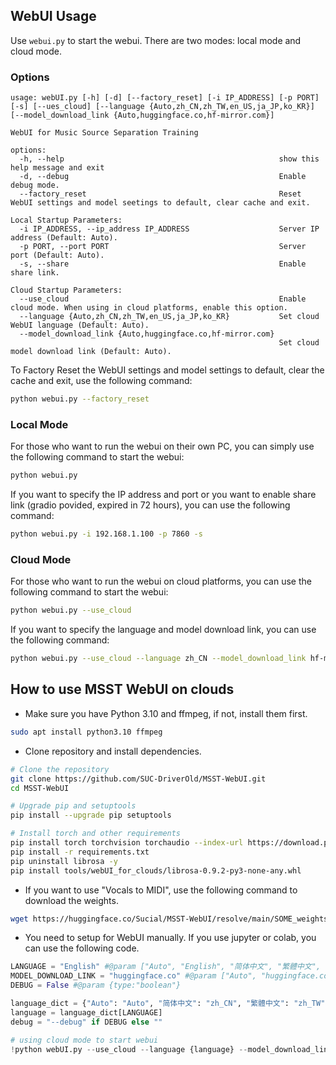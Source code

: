 ## WebUI Usage

Use `webui.py` to start the webui. There are two modes: local mode and cloud mode.

### Options

```
usage: webUI.py [-h] [-d] [--factory_reset] [-i IP_ADDRESS] [-p PORT] [-s] [--ues_cloud] [--language {Auto,zh_CN,zh_TW,en_US,ja_JP,ko_KR}] [--model_download_link {Auto,huggingface.co,hf-mirror.com}]

WebUI for Music Source Separation Training

options:
  -h, --help                                                show this help message and exit
  -d, --debug                                               Enable debug mode.
  --factory_reset                                           Reset WebUI settings and model seetings to default, clear cache and exit.

Local Startup Parameters:
  -i IP_ADDRESS, --ip_address IP_ADDRESS                    Server IP address (Default: Auto).
  -p PORT, --port PORT                                      Server port (Default: Auto).
  -s, --share                                               Enable share link.

Cloud Startup Parameters:
  --use_cloud                                               Enable cloud mode. When using in cloud platforms, enable this option.
  --language {Auto,zh_CN,zh_TW,en_US,ja_JP,ko_KR}           Set cloud WebUI language (Default: Auto).
  --model_download_link {Auto,huggingface.co,hf-mirror.com}
                                                            Set cloud model download link (Default: Auto).
```

To Factory Reset the WebUI settings and model settings to default, clear the cache and exit, use the following command:

```bash
python webui.py --factory_reset
```

### Local Mode

For those who want to run the webui on their own PC, you can simply use the following command to start the webui:

```bash
python webui.py
```

If you want to specify the IP address and port or you want to enable share link (gradio povided, expired in 72 hours), you can use the following command:

```bash
python webui.py -i 192.168.1.100 -p 7860 -s
```

### Cloud Mode

For those who want to run the webui on cloud platforms, you can use the following command to start the webui:

```bash
python webui.py --use_cloud
```

If you want to specify the language and model download link, you can use the following command:

```bash
python webui.py --use_cloud --language zh_CN --model_download_link hf-mirror.com
```

## How to use MSST WebUI on clouds

- Make sure you have Python 3.10 and ffmpeg, if not, install them first.

```bash
sudo apt install python3.10 ffmpeg
```

- Clone repository and install dependencies.

```bash
# Clone the repository
git clone https://github.com/SUC-DriverOld/MSST-WebUI.git
cd MSST-WebUI

# Upgrade pip and setuptools
pip install --upgrade pip setuptools

# Install torch and other requirements
pip install torch torchvision torchaudio --index-url https://download.pytorch.org/whl/cu121
pip install -r requirements.txt
pip uninstall librosa -y
pip install tools/webUI_for_clouds/librosa-0.9.2-py3-none-any.whl
```

- If you want to use "Vocals to MIDI", use the following command to download the weights.

```bash
wget https://huggingface.co/Sucial/MSST-WebUI/resolve/main/SOME_weights/model_steps_64000_simplified.ckpt -O MSST-WebUI/tools/SOME_weights/model_steps_64000_simplified.ckpt
```

- You need to setup for WebUI manually. If you use jupyter or colab, you can use the following code.

```python
LANGUAGE = "English" #@param ["Auto", "English", "简体中文", "繁體中文", "日本語", "😊", "한국어"]
MODEL_DOWNLOAD_LINK = "huggingface.co" #@param ["Auto", "huggingface.co", "hf-mirror.com"]
DEBUG = False #@param {type:"boolean"}

language_dict = {"Auto": "Auto", "简体中文": "zh_CN", "繁體中文": "zh_TW", "English": "en_US", "日本語": "ja_JP", "😊": "emoji", "한국어": "ko_KR"}
language = language_dict[LANGUAGE]
debug = "--debug" if DEBUG else ""

# using cloud mode to start webui
!python webUI.py --use_cloud --language {language} --model_download_link {MODEL_DOWNLOAD_LINK} {debug}
```
